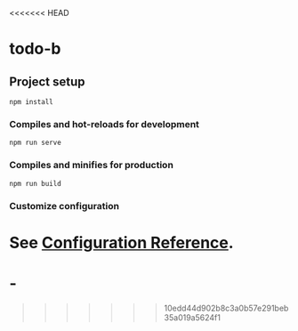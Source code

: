 <<<<<<< HEAD
# todo-b

## Project setup
```
npm install
```

### Compiles and hot-reloads for development
```
npm run serve
```

### Compiles and minifies for production
```
npm run build
```

### Customize configuration
See [Configuration Reference](https://cli.vuejs.org/config/).
=======
# -
>>>>>>> 10edd44d902b8c3a0b57e291beb35a019a5624f1
